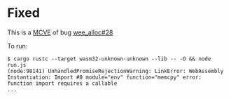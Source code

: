 Fixed
====
This is a [MCVE](https://stackoverflow.com/help/mcve) of bug
[wee_alloc#28](https://github.com/fitzgen/wee_alloc/issues/28)

To run:

    $ cargo rustc --target wasm32-unknown-unknown --lib -- -O && node run.js
    (node:98141) UnhandledPromiseRejectionWarning: LinkError: WebAssembly Instantiation: Import #0 module="env" function="memcpy" error: function import requires a callable
    ...
